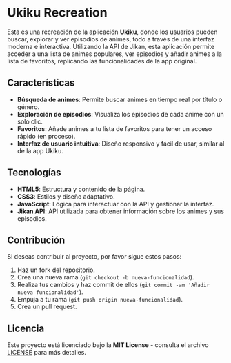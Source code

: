 # Ukiku Recreation

Esta es una recreación de la aplicación **Ukiku**, donde los usuarios pueden buscar, explorar y ver episodios de animes, todo a través de una interfaz moderna e interactiva. Utilizando la API de Jikan, esta aplicación permite acceder a una lista de animes populares, ver episodios y añadir animes a la lista de favoritos, replicando las funcionalidades de la app original.

## Características

- **Búsqueda de animes**: Permite buscar animes en tiempo real por título o género.
- **Exploración de episodios**: Visualiza los episodios de cada anime con un solo clic.
- **Favoritos**: Añade animes a tu lista de favoritos para tener un acceso rápido (en proceso).
- **Interfaz de usuario intuitiva**: Diseño responsivo y fácil de usar, similar al de la app Ukiku.

## Tecnologías

- **HTML5**: Estructura y contenido de la página.
- **CSS3**: Estilos y diseño adaptativo.
- **JavaScript**: Lógica para interactuar con la API y gestionar la interfaz.
- **Jikan API**: API utilizada para obtener información sobre los animes y sus episodios.

## Contribución

Si deseas contribuir al proyecto, por favor sigue estos pasos:

1. Haz un fork del repositorio.
2. Crea una nueva rama (`git checkout -b nueva-funcionalidad`).
3. Realiza tus cambios y haz commit de ellos (`git commit -am 'Añadir nueva funcionalidad'`).
4. Empuja a tu rama (`git push origin nueva-funcionalidad`).
5. Crea un pull request.

## Licencia

Este proyecto está licenciado bajo la **MIT License** - consulta el archivo [LICENSE](LICENSE) para más detalles.

